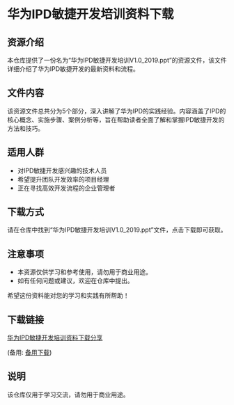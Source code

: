 # 华为IPD敏捷开发培训资料下载

## 资源介绍

本仓库提供了一份名为“华为IPD敏捷开发培训V1.0_2019.ppt”的资源文件，该文件详细介绍了华为IPD敏捷开发的最新资料和流程。

## 文件内容

该资源文件总共分为5个部分，深入讲解了华为IPD的实践经验。内容涵盖了IPD的核心概念、实施步骤、案例分析等，旨在帮助读者全面了解和掌握IPD敏捷开发的方法和技巧。

## 适用人群

- 对IPD敏捷开发感兴趣的技术人员
- 希望提升团队开发效率的项目经理
- 正在寻找高效开发流程的企业管理者

## 下载方式

请在仓库中找到“华为IPD敏捷开发培训V1.0_2019.ppt”文件，点击下载即可获取。

## 注意事项

- 本资源仅供学习和参考使用，请勿用于商业用途。
- 如有任何问题或建议，欢迎在仓库中提出。

希望这份资料能对您的学习和实践有所帮助！

## 下载链接
[华为IPD敏捷开发培训资料下载分享](https://pan.quark.cn/s/8daab6743cbb) 

(备用: [备用下载](https://pan.baidu.com/s/1WdR6lCIGWnWICOiE4tmN9A?pwd=1234))

## 说明

该仓库仅用于学习交流，请勿用于商业用途。
